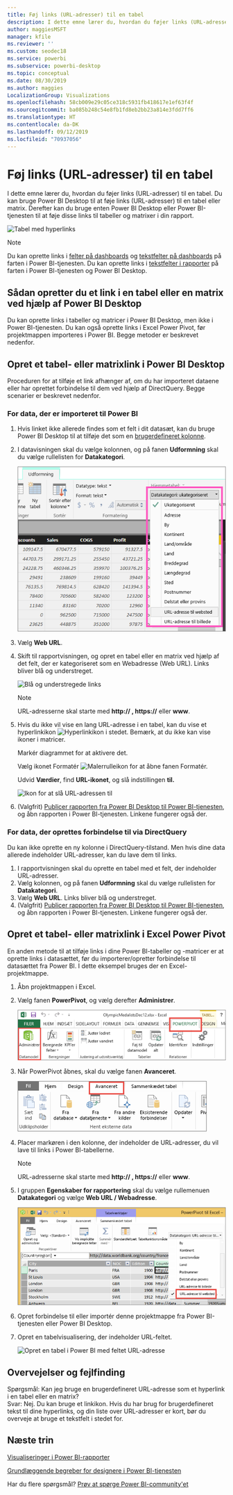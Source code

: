```yaml
---
title: Føj links (URL-adresser) til en tabel
description: I dette emne lærer du, hvordan du føjer links (URL-adresser) til en tabel. Du kan bruge Power BI Desktop til at føje links (URL-adresser) til en tabel eller matrix. Derefter kan du bruge enten Power BI Desktop eller Power BI-tjenesten til at føje disse links til tabeller og matrixer i din rapport.
author: maggiesMSFT
manager: kfile
ms.reviewer: ''
ms.custom: seodec18
ms.service: powerbi
ms.subservice: powerbi-desktop
ms.topic: conceptual
ms.date: 08/30/2019
ms.author: maggies
LocalizationGroup: Visualizations
ms.openlocfilehash: 58cb009e29c05ce318c5931fb418617e1ef63f4f
ms.sourcegitcommit: ba085b248c54e8fb1fd8eb2bb23a814e3fdd7ff6
ms.translationtype: HT
ms.contentlocale: da-DK
ms.lasthandoff: 09/12/2019
ms.locfileid: "70937056"
---
```

# <a name="add-hyperlinks-urls-to-a-table"></a>Føj links (URL-adresser) til en tabel
I dette emne lærer du, hvordan du føjer links (URL-adresser) til en tabel. Du kan bruge Power BI Desktop til at føje links (URL-adresser) til en tabel eller matrix. Derefter kan du bruge enten Power BI Desktop eller Power BI-tjenesten til at føje disse links til tabeller og matrixer i din rapport. 

![Tabel med hyperlinks](media/power-bi-hyperlinks-in-tables/hyperlinkedtable.png)

> [!NOTE]
> Du kan oprette links i [felter på dashboards](service-dashboard-edit-tile.md) og [tekstfelter på dashboards](service-dashboard-add-widget.md) på farten i Power BI-tjenesten. Du kan oprette links i [tekstfelter i rapporter](service-add-hyperlink-to-text-box.md) på farten i Power BI-tjenesten og Power BI Desktop.
> 

## <a name="to-create-a-hyperlink-in-a-table-or-matrix-using-power-bi-desktop"></a>Sådan opretter du et link i en tabel eller en matrix ved hjælp af Power BI Desktop
Du kan oprette links i tabeller og matricer i Power BI Desktop, men ikke i Power BI-tjenesten. Du kan også oprette links i Excel Power Pivot, før projektmappen importeres i Power BI. Begge metoder er beskrevet nedenfor.

## <a name="create-a-table-or-matrix-hyperlink-in-power-bi-desktop"></a>Opret et tabel- eller matrixlink i Power BI Desktop
Proceduren for at tilføje et link afhænger af, om du har importeret dataene eller har oprettet forbindelse til dem ved hjælp af DirectQuery. Begge scenarier er beskrevet nedenfor.

### <a name="for-data-imported-into-power-bi"></a>For data, der er importeret til Power BI
1. Hvis linket ikke allerede findes som et felt i dit datasæt, kan du bruge Power BI Desktop til at tilføje det som en [brugerdefineret kolonne](desktop-common-query-tasks.md).
2. I datavisningen skal du vælge kolonnen, og på fanen **Udformning** skal du vælge rullelisten for **Datakategori**.
   
    ![Rulleliste med datakategorier](media/power-bi-hyperlinks-in-tables/pbi_data_category.png)
3. Vælg **Web URL**.
4. Skift til rapportvisningen, og opret en tabel eller en matrix ved hjælp af det felt, der er kategoriseret som en Webadresse (Web URL). Links bliver blå og understreget.

    ![Blå og understregede links](media/power-bi-hyperlinks-in-tables/power-bi-table-with-hyperlinks2.png)

    > [!NOTE]
    > URL-adresserne skal starte med **http:// , https://** eller **www**.
    >
   
1. Hvis du ikke vil vise en lang URL-adresse i en tabel, kan du vise et hyperlinkikon  ![Hyperlinkikon](media/power-bi-hyperlinks-in-tables/power-bi-hyperlink-icon.png) i stedet. Bemærk, at du ikke kan vise ikoner i matricer.
   
    Markér diagrammet for at aktivere det.

    Vælg ikonet Formatér ![Malerrulleikon](media/power-bi-hyperlinks-in-tables/power-bi-paintroller.png) for at åbne fanen Formatér.

    Udvid **Værdier**, find **URL-ikonet**, og slå indstillingen **til.**

    ![Ikon for at slå URL-adressen til](media/power-bi-hyperlinks-in-tables/power-bi-url-icon-on.png)

1. (Valgfrit) [Publicer rapporten fra Power BI Desktop til Power BI-tjenesten](guided-learning/publishingandsharing.yml?tutorial-step=2), og åbn rapporten i Power BI-tjenesten. Linkene fungerer også der.

### <a name="for-data-connected-with-directquery"></a>For data, der oprettes forbindelse til via DirectQuery
Du kan ikke oprette en ny kolonne i DirectQuery-tilstand.  Men hvis dine data allerede indeholder URL-adresser, kan du lave dem til links.

1. I rapportvisningen skal du oprette en tabel med et felt, der indeholder URL-adresser.
2. Vælg kolonnen, og på fanen **Udformning** skal du vælge rullelisten for **Datakategori**.
3. Vælg **Web URL**. Links bliver blå og understreget.
4. (Valgfrit) [Publicer rapporten fra Power BI Desktop til Power BI-tjenesten](guided-learning/publishingandsharing.yml?tutorial-step=2), og åbn rapporten i Power BI-tjenesten. Linkene fungerer også der.

## <a name="create-a-table-or-matrix-hyperlink-in-excel-power-pivot"></a>Opret et tabel- eller matrixlink i Excel Power Pivot
En anden metode til at tilføje links i dine Power BI-tabeller og -matricer er at oprette links i datasættet, før du importerer/opretter forbindelse til datasættet fra Power BI. I dette eksempel bruges der en Excel-projektmappe.

1. Åbn projektmappen i Excel.
2. Vælg fanen **PowerPivot**, og vælg derefter **Administrer**.
   
   ![Åbn PowerPivot i Excel](media/power-bi-hyperlinks-in-tables/createhyperlinkinpowerpivot2.png)
1. Når PowerPivot åbnes, skal du vælge fanen **Avanceret**.
   
   ![Fanen Avanceret PowerPivot](media/power-bi-hyperlinks-in-tables/createhyperlinkinpowerpivot3.png)
4. Placer markøren i den kolonne, der indeholder de URL-adresser, du vil lave til links i Power BI-tabellerne.
   
   > [!NOTE]
   > URL-adresserne skal starte med **http:// , https://** eller **www**.
   > 
5. I gruppen **Egenskaber for rapportering** skal du vælge rullemenuen **Datakategori** og vælge **Web URL / Webadresse**. 
   
   ![Rulleliste med datakategorier i Excel](media/power-bi-hyperlinks-in-tables/createhyperlinksnew.png)

6. Opret forbindelse til eller importér denne projektmappe fra Power BI-tjenesten eller Power BI Desktop.
7. Opret en tabelvisualisering, der indeholder URL-feltet.
   
   ![Opret en tabel i Power BI med feltet URL-adresse](media/power-bi-hyperlinks-in-tables/hyperlinksintables.gif)

## <a name="considerations-and-troubleshooting"></a>Overvejelser og fejlfinding
Spørgsmål: Kan jeg bruge en brugerdefineret URL-adresse som et hyperlink i en tabel eller en matrix?    
Svar: Nej. Du kan bruge et linkikon. Hvis du har brug for brugerdefineret tekst til dine hyperlinks, og din liste over URL-adresser er kort, bør du overveje at bruge et tekstfelt i stedet for.


## <a name="next-steps"></a>Næste trin
[Visualiseringer i Power BI-rapporter](visuals/power-bi-report-visualizations.md)

[Grundlæggende begreber for designere i Power BI-tjenesten](service-basic-concepts.md)

Har du flere spørgsmål? [Prøv at spørge Power BI-community'et](http://community.powerbi.com/)

